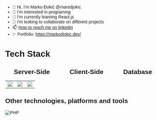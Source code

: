 - 👋 Hi, I’m Marko Đokić @maredjokic
- 👀 I’m interested in programing
- 🌱 I’m currently learning React.js
- 💞️ I’m looking to collaborate on different projects
- 📫 [How to reach me on linkedin](https://www.linkedin.com/in/djokicmarko)
- ✨ Portfolio: https://markodjokic.dev/

<body style="font-family: Arial, sans-serif; background-color: hashtag#f0f0f0; margin: 0; padding: 20px;">
<h1 align="stretch">Tech Stack</h1>
<div>
 <div>
 <h2 style="text-align: center;">Server-Side &nbsp;&nbsp;&nbsp;&nbsp;&nbsp;&nbsp;&nbsp;&nbsp;&nbsp; Client-Side &nbsp;&nbsp;&nbsp;&nbsp;&nbsp;&nbsp;&nbsp;&nbsp;&nbsp; Database</h2>
<div>
  <table>
    <tr>
      <td align="left">
        <img src="https://skillicons.dev/icons?i=cs,dotnet,nodejs,&perline=3" />
      </td>
      <td align="center">
        <img src="https://skillicons.dev/icons?i=js,react,vite,materialui,vue,vuetify,&perline=3"/> 
      </td>
      <td align="right">
        <img src="https://skillicons.dev/icons?i=mysql,cassandra,mongo,postgresql,sqlite,&perline=3"/>
      </td>
    </tr>
  </table>
</div>

<h2>Other technologies, platforms and tools</h2>
<div>
 <img src="https://skillicons.dev/icons?i=linux,windows,docker,kubernetes,kafka,git,github,gitlab,postman,npm,gmail,windows,vim,visualstudio,vscode,jest,&perline=7" alt="PHP" /> 
</div>

<!---
maredjokic/maredjokic is a ✨ special ✨ repository because its `README.md` (this file) appears on your GitHub profile.
You can click the Preview link to take a look at your changes.
--->
